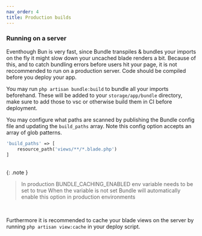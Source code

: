 ```yaml
---
nav_order: 4
title: Production builds
---
```


### Running on a server

Eventhough Bun is very fast, since Bundle transpiles & bundles your imports on the fly it might slow down your uncached blade renders a bit. Because of this, and to catch bundling errors before users hit your page, it is not reccommended to run on a production server. Code should be compiled before you deploy your app.

You may run `php artisan bundle:build` to bundle all your imports beforehand. These will be added to your `storage/app/bundle` directory, make sure to add those to vsc or otherwise build them in CI before deployment.

You may configure what paths are scanned by publishing the Bundle config file and updating the `build_paths` array. Note this config option accepts an array of glob patterns.

```php
'build_paths' => [
    resource_path('views/**/*.blade.php')
]
```

<br />
{: .note }

> In production BUNDLE_CACHING_ENABLED env variable needs to be set to true
> When the variable is not set Bundle will automatically enable this option in production environments

<br />

Furthermore it is recommended to cache your blade views on the server by running `php artisan view:cache` in your deploy script.
